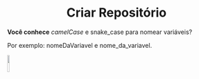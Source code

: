 <h1 align = center> Criar Repositório </h1>
<p><strong>Você conhece</strong> <i>camelCase</i> e snake_case para nomear variáveis?</p>
<p>Por exemplo: nomeDaVariavel e nome_da_variavel.</p>


<img src = https://github.com/user-attachments/assets/531ebdf5-a85d-48b9-80aa-59bfd4b35b84 width="10%">

